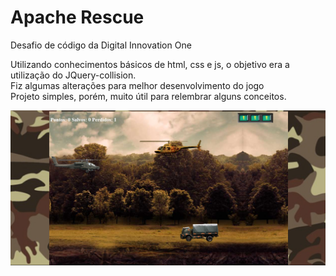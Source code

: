 # Apache Rescue
Desafio de código da Digital Innovation One

Utilizando conhecimentos básicos de html, css e js, o objetivo era a utilização do JQuery-collision.<br/>
Fiz algumas alterações para melhor desenvolvimento do jogo<br/>
Projeto simples, porém, muito útil para relembrar alguns conceitos.

<img src="./bg.png"/>

